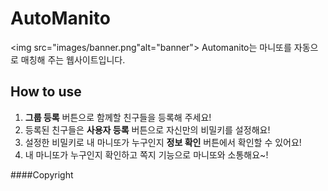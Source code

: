 # AutoManito 
<picture><img src="images/banner.png"alt="banner"></picture>
Automanito는 마니또를 자동으로 매칭해 주는 웹사이트입니다.

## How to use
1. **그룹 등록** 버튼으로 함께할 친구들을 등록해 주세요!
2. 등록된 친구들은 **사용자 등록** 버튼으로 자신만의 비밀키를 설정해요!
3. 설정한 비밀키로 내 마니또가 누구인지 **정보 확인** 버튼에서 확인할 수 있어요!
4. 내 마니또가 누구인지 확인하고 쪽지 기능으로 마니또와 소통해요~!

####Copyright